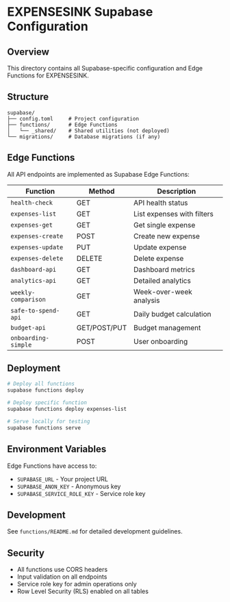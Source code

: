 # EXPENSESINK Supabase Configuration

## Overview

This directory contains all Supabase-specific configuration and Edge Functions for EXPENSESINK.

## Structure

```
supabase/
├── config.toml     # Project configuration
├── functions/      # Edge Functions
│   └── _shared/    # Shared utilities (not deployed)
└── migrations/     # Database migrations (if any)
```

## Edge Functions

All API endpoints are implemented as Supabase Edge Functions:

| Function | Method | Description |
|----------|--------|-------------|
| `health-check` | GET | API health status |
| `expenses-list` | GET | List expenses with filters |
| `expenses-get` | GET | Get single expense |
| `expenses-create` | POST | Create new expense |
| `expenses-update` | PUT | Update expense |
| `expenses-delete` | DELETE | Delete expense |
| `dashboard-api` | GET | Dashboard metrics |
| `analytics-api` | GET | Detailed analytics |
| `weekly-comparison` | GET | Week-over-week analysis |
| `safe-to-spend-api` | GET | Daily budget calculation |
| `budget-api` | GET/POST/PUT | Budget management |
| `onboarding-simple` | POST | User onboarding |

## Deployment

```bash
# Deploy all functions
supabase functions deploy

# Deploy specific function
supabase functions deploy expenses-list

# Serve locally for testing
supabase functions serve
```

## Environment Variables

Edge Functions have access to:
- `SUPABASE_URL` - Your project URL
- `SUPABASE_ANON_KEY` - Anonymous key
- `SUPABASE_SERVICE_ROLE_KEY` - Service role key

## Development

See `functions/README.md` for detailed development guidelines.

## Security

- All functions use CORS headers
- Input validation on all endpoints
- Service role key for admin operations only
- Row Level Security (RLS) enabled on all tables
